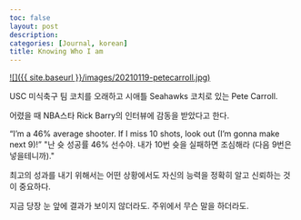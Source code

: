 ```yaml
---
toc: false
layout: post
description: 
categories: [Journal, korean]
title: Knowing Who I am
---
```


[![]({{ site.baseurl }}/images/20210119-petecarroll.jpg)](https://amzn.to/2M71dYe)

USC 미식축구 팀 코치를 오래하고 시애틀 Seahawks 코치로 있는 Pete Carroll. 

어렸을 때 NBA스타 Rick Barry의 인터뷰에 감동을 받았다고 한다. 

“I’m a 46% average shooter. If I miss 10 shots, look out (I’m gonna make next 9)!” 
"난 슛 성공률 46% 선수야. 내가 10번 슛을 실패하면 조심해라 (다음 9번은 넣을테니까)."

최고의 성과를 내기 위해서는 어떤 상황에서도 자신의 능력을 정확히 알고 신뢰하는 것이 중요하다. 

지금 당장 눈 앞에 결과가 보이지 않더라도. 
주위에서 무슨 말을 하더라도.
